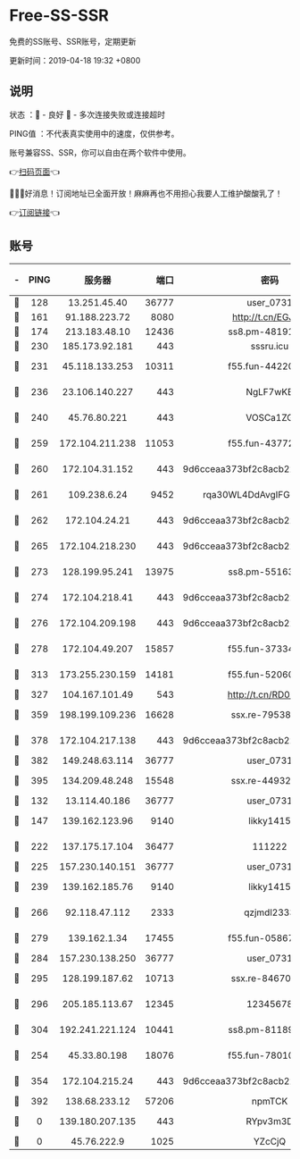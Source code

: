 # Free-SS-SSR

免费的SS账号、SSR账号，定期更新

更新时间：2019-04-18 19:32 +0800

## 说明

状态     ：🙂 - 良好 🙁 - 多次连接失败或连接超时

PING值   ：不代表真实使用中的速度，仅供参考。

账号兼容SS、SSR，你可以自由在两个软件中使用。

👉[扫码页面](https://liesauer.github.io/Free-SS-SSR/)👈

🎉🎉🎉好消息！订阅地址已全面开放！麻麻再也不用担心我要人工维护酸酸乳了！

👉[订阅链接](https://www.liesauer.net/yogurt/subscribe?ACCESS_TOKEN=DAYxR3mMaZAsaqUb)👈

## 账号

|-|PING|服务器|端口|密码|加密方式|区域|
|:----:|:----:|:-----:|-----:|:----:|:----:|:----:|
|🙂|128|13.251.45.40|36777|user_0731|chacha20|SG|
|🙂|161|91.188.223.72|8080|http://t.cn/EGJIyrl|rc4-md5|RU|
|🙂|174|213.183.48.10|12436|ss8.pm-48191124|rc4-md5|RU|
|🙂|230|185.173.92.181|443|sssru.icu|rc4-md5|RU|
|🙂|231|45.118.133.253|10311|f55.fun-44220046|aes-256-cfb|SG|
|🙂|236|23.106.140.227|443|NgLF7wKB|aes-256-cfb|US|
|🙂|240|45.76.80.221|443|VOSCa1ZG|aes-256-cfb|DE|
|🙂|259|172.104.211.238|11053|f55.fun-43772326|aes-256-cfb|US|
|🙂|260|172.104.31.152|443|9d6cceaa373bf2c8acb22e60b6a58be6|aes-256-cfb|US|
|🙂|261|109.238.6.24|9452|rqa30WL4DdAvgIFG6Fs3znzTa|aes-256-cfb|FR|
|🙂|262|172.104.24.21|443|9d6cceaa373bf2c8acb22e60b6a58be6|aes-256-cfb|US|
|🙂|265|172.104.218.230|443|9d6cceaa373bf2c8acb22e60b6a58be6|aes-256-cfb|US|
|🙂|273|128.199.95.241|13975|ss8.pm-55163159|aes-256-cfb|SG|
|🙂|274|172.104.218.41|443|9d6cceaa373bf2c8acb22e60b6a58be6|aes-256-cfb|US|
|🙂|276|172.104.209.198|443|9d6cceaa373bf2c8acb22e60b6a58be6|aes-256-cfb|US|
|🙂|278|172.104.49.207|15857|f55.fun-37334646|aes-256-cfb|SG|
|🙂|313|173.255.230.159|14181|f55.fun-52060044|aes-256-cfb|US|
|🙂|327|104.167.101.49|543|http://t.cn/RD0D7sx|rc4-md5|CA|
|🙂|359|198.199.109.236|16628|ssx.re-79538912|aes-256-cfb|US|
|🙂|378|172.104.217.138|443|9d6cceaa373bf2c8acb22e60b6a58be6|aes-256-cfb|US|
|🙂|382|149.248.63.114|36777|user_0731|chacha20|CA|
|🙂|395|134.209.48.248|15548|ssx.re-44932376|aes-256-cfb|US|
|🙂|132|13.114.40.186|36777|user_0731|chacha20|JP|
|🙂|147|139.162.123.96|9140|likky1415|aes-256-cfb|JP|
|🙂|222|137.175.17.104|36477|111222|aes-256-cfb|US|
|🙂|225|157.230.140.151|36777|user_0731|chacha20|US|
|🙂|239|139.162.185.76|9140|likky1415|aes-256-cfb|DE|
|🙂|266|92.118.47.112|2333|qzjmdl2333|aes-256-cfb|US|
|🙂|279|139.162.1.34|17455|f55.fun-05867060|aes-256-cfb|SG|
|🙂|284|157.230.138.250|36777|user_0731|chacha20|US|
|🙂|295|128.199.187.62|10713|ssx.re-84670047|aes-256-cfb|SG|
|🙂|296|205.185.113.67|12345|12345678|aes-256-cfb|US|
|🙂|304|192.241.221.124|10441|ss8.pm-81189488|aes-256-cfb|US|
|🙁|254|45.33.80.198|18076|f55.fun-78010722|aes-256-cfb|US|
|🙁|354|172.104.215.24|443|9d6cceaa373bf2c8acb22e60b6a58be6|aes-256-cfb|US|
|🙁|392|138.68.233.12|57206|npmTCK|rc4-md5|US|
|🙁|0|139.180.207.135|443|RYpv3m3D|aes-256-cfb|JP|
|🙁|0|45.76.222.9|1025|YZcCjQ|rc4-md5|JP|

